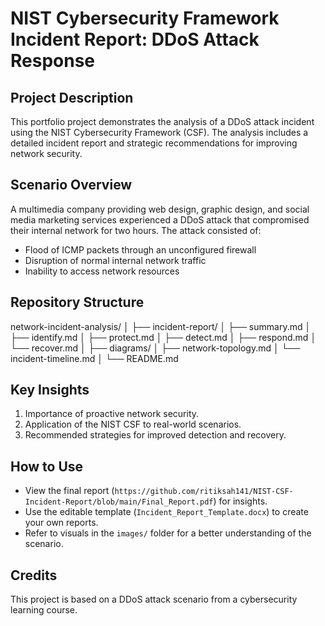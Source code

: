 # NIST Cybersecurity Framework Incident Report: DDoS Attack Response

## Project Description
This portfolio project demonstrates the analysis of a DDoS attack incident using the NIST Cybersecurity Framework (CSF). The analysis includes a detailed incident report and strategic recommendations for improving network security.

## Scenario Overview
A multimedia company providing web design, graphic design, and social media marketing services experienced a DDoS attack that compromised their internal network for two hours. The attack consisted of:
- Flood of ICMP packets through an unconfigured firewall
- Disruption of normal internal network traffic
- Inability to access network resources

## Repository Structure
network-incident-analysis/
│
├── incident-report/
│   ├── summary.md
│   ├── identify.md
│   ├── protect.md
│   ├── detect.md
│   ├── respond.md
│   └── recover.md
│
├── diagrams/
│   ├── network-topology.md
│   └── incident-timeline.md
│
└── README.md

## Key Insights
1. Importance of proactive network security.
2. Application of the NIST CSF to real-world scenarios.
3. Recommended strategies for improved detection and recovery.

## How to Use
- View the final report (`https://github.com/ritiksah141/NIST-CSF-Incident-Report/blob/main/Final_Report.pdf`) for insights.
- Use the editable template (`Incident_Report_Template.docx`) to create your own reports.
- Refer to visuals in the `images/` folder for a better understanding of the scenario.

## Credits
This project is based on a DDoS attack scenario from a cybersecurity learning course.
